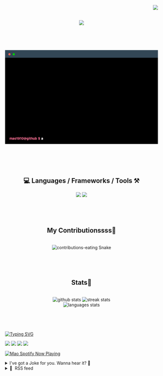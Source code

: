 <!-- VISITOR BADGE -->
<!-- https://github.com/hehuapei/visitor-badge -->

<img align="right" src="https://visitor-badge.laobi.icu/badge?page_id=mao1910.mao1910&left_color=%2379DAF9&right_color=%23FE6E96" />


<!-- TYPING SVG -->
<!-- https://github.com/DenverCoder1/readme-typing-svg -->

<h1 align="center">
    <img src="https://readme-typing-svg.herokuapp.com/?font=Righteous&size=35&center=true&vCenter=true&width=500&height=70&color=FE6E96&font=poppins&duration=5000&lines=Hi+There!+👋;+I'm+Mao!;" />
</h1>

<br/>


<!-- ABOUT ME TERMINAL -->
<h1 align="center">
<img src="./assets/terminal-5.gif" alt="Terminal" />
</h1>

<br/><br/><br/>


<!-- TECHNOLOGIES LOGOS -->
<!-- https://github.com/tandpfun/skill-icons -->

<h2 align="center">💻 Languages / Frameworks / Tools ⚒️</h2>
<div align="center">
    <img src="https://skillicons.dev/icons?i=javascript,typescript,angular,react,html,css,scss,bootstrap,cs,java,spring" />
    <img src="https://skillicons.dev/icons?i=flutter,firebase,supabase,mysql,git,github,gitlab,vscode,idea,maven,figma" />
</div>

<br/><br/><br/>


<!-- CONTRIBUTIONS SNAKE GAME -->
<!-- https://github.com/Platane/snk -->

<div align="center">
  <h2> My Contributionssss🐍 </h2>
  <br>
  <img alt="contributions-eating Snake" src="https://raw.githubusercontent.com/mao1910/mao1910/output/github-contribution-grid-snake.svg" />

  <!-- Four lines below suggested by Planate for Dark mode-->
  <picture>
  <source media="(prefers-color-scheme: dark)" srcset="github-snake-dark.svg" />
  <source media="(prefers-color-scheme: light)" srcset="github-snake.svg" />
  </picture>
  
  <br/><br/><br/>
</div>


<!-- GITHUB STATS -->
<!-- https://github.com/DenverCoder1/github-readme-streak-stats --> <!--  My Vercel -->
<!-- https://github.com/anuraghazra/github-readme-stats --> <!--  My own Vercel -->

<h2 align="center"> Stats📝 </h2>
  <br>
<div align=center>
  <img width=429 src="https://github-readme-stats-mao1910.vercel.app/api?username=mao1910&count_private=true&show_icons=true&theme=dracula&rank_icon=github&hide=contribs&border_radius=10&border_color=79DAF9" alt="github stats"/>
  <img width=396 src="https://github-readme-streak-stats-2235.vercel.app?user=mao1910&count_private=true&theme=dracula&currStreakNum=79DAF9&currStreakLabel=FE6E96&border_radius=10&border=79DAF9" alt="streak stats"/>
  <br/>
  <img src="https://github-readme-stats-mao1910.vercel.app/api/top-langs/?username=mao1910&layout=compact&theme=dracula&border_radius=10&size_weight=0.5&count_weight=0.5&border_color=79DAF9" alt="languages stats" />
</div>

<br/><br/><br/>


<!-- FOOTER -->
<!-- https://github.com/DenverCoder1/readme-typing-svg -->
<!-- https://readme-typing-svg.demolab.com/demo/ -->

<a href="https://git.io/typing-svg"><img src="https://readme-typing-svg.demolab.com?font=Poppins&pause=1000&color=FE6E96&width=535&lines=Thanks+for+dropping+by!;Feel+free+to+check+any+of+the+Socials+below+%F0%9F%91%87;Or+the+Joke+Of+The+Day+if+you're+down+for+a+giggle+%F0%9F%98%9D;Hope+to+see+you+again+%F0%9F%91%8A;Uh%3F+You're+still+here%3F;Well...+I'm+running+out+of+things+to+say...;Tell+you+what%2C+due+to+your+effort+and+perseverance%2C;I+shall+present+you+with+a+short+poem%3A;%22To+code%2C+or+not+to+code%2C+that+is+the+question%3A;Whether+'tis+nobler+in+the+IDE+to+debug;The+errors+and+issues+of+outrageous+software%2C;Or+to+take+up+the+keyboard+against+a+sea+of+bugs;And+by+coding%2C+end+them.%22;by+William+Shakespeare%2C+probably.+;Pretty+sure+that's+Hamlet's.;Alrighty%2C+this+has+been+fun.;But+I'll+restart+the+loop+now...+see+ya+soon!" alt="Typing SVG" /></a>


<!--  SOCIAL NETWORKS -->
<!-- https://github.com/alexandresanlim/Badges4-README.md-Profile -->

  <div> 
    <a href="https://www.deviantart.com/madeinkobaia/art/my-profile-is-under-construction-265626465" target="_blank"><img src="https://img.shields.io/badge/-LinkedIn-%230077B5?style=for-the-badge&logo=linkedin&logoColor=white" target="_blank"></a> <!-- ADD LINKEDIN PROFILE -->
    <a href = "https://www.nicepng.com/ourpic/u2q8o0t4t4r5o0r5_website-under-construction-png-graphic-transparent-website-under/"><img src="https://img.shields.io/badge/Portfolio-4285F4?style=for-the-badge&logo=Google-chrome&logoColor=white" target="_blank"></a> <!-- ADD PORTFOLIO WEBSITE -->
    <a href="https://discord.gg" target="_blank"><img src="https://img.shields.io/badge/Discord-7289DA?style=for-the-badge&logo=discord&logoColor=white" target="_blank"></a> <!-- ADD DISCORD --> <!-- User or Server? -->
    <a href = "mailto:mao1910dev@gmail.com"><img src="https://img.shields.io/badge/Gmail-D14836?style=for-the-badge&logo=gmail&logoColor=white" target="_blank"></a>
  </div>


<!-- SPOTIFY PLAYING-->
<!-- https://github.com/novatorem/novatorem --> <!-- My own Vercel deployment-->

[<img width=438px src="https://spotify-now-playing-git-main-mao1910.vercel.app//api/spotify/?border_color=FE6E96" alt="Mao Spotify Now Playing" />](https://open.spotify.com/user/31542et242zglhf42ydrtqgvuvde)


<!-- JOKE OF THE DAY -->
<!-- https://github.com/ABSphreak/readme-jokes --> <!-- My own Vercel deployment-->

<details>
<summary>I've got a Joke for you. Wanna hear it? 🙈</summary>

<br/>

 <tr>
 <td style="padding-top:4px"><img src = "https://readme-jokes-git-master-mao1910.vercel.app/api?&theme=dracula"></td>
 </tr>

</details>


<!-- RSS FEED -->
<!-- https://github.com/gautamkrishnar/blog-post-workflow -->

<details>
<summary>📕 &nbsp;RSS feed</summary>

<br/>


<!-- BLOG-POST-LIST:START -->
 #### - [What Are the Top 3 Qualities of Successful Devs?](https://dev.to/devteam/what-are-the-top-3-qualities-of-successful-devs-5bm4) 
 <details><summary>Article</summary> <p><em>Hey, hey, it's the Daily Byte! Over the next several days, we'll be talking about developer roles, success taits, and the future ahead.</em>  </p>

<blockquote>
<p>What are the top three qualities or skills that define a successful developer in today's fast-paced industry?</p>
</blockquote>

<p>Follow the DEVteam for more discussions and online camaraderie!</p>


<div class="ltag__user ltag__user__id__1">
  <a href="/devteam" class="ltag__user__link profile-image-link">
    <div class="ltag__user__pic">
      <img src="https://res.cloudinary.com/practicaldev/image/fetch/s--DGMHY8k9--/c_limit%2Cf_auto%2Cfl_progressive%2Cq_auto%2Cw_800/https://res.cloudinary.com/practicaldev/image/fetch/s--DG4H-3cI--/c_fill%2Cf_auto%2Cfl_progressive%2Ch_150%2Cq_auto%2Cw_150/https://dev-to-uploads.s3.amazonaws.com/uploads/organization/profile_image/1/d908a186-5651-4a5a-9f76-15200bc6801f.jpg" alt="devteam image">
    </div>
  </a>
  <div class="ltag__user__content">
    <h2>
      <a href="/devteam" class="ltag__user__link">The DEV Team</a>
      Follow
    </h2>
    <div class="ltag__user__summary">
      <a href="/devteam" class="ltag__user__link">
        The team behind this very platform. 😄
      </a>
    </div>
  </div>
</div>
 

 </details> 
 <hr /> 

 #### - [Introdução ao expo-dev-client](https://dev.to/lucasm4sco/introducao-ao-expo-dev-client-1ann) 
 <details><summary>Article</summary> <h2>
  
  
  Introdução
</h2>

<p>Se você iniciou no desenvolvimento de apps com Expo, deve ter notado que ele facilita muito alguns dos processos do React Native, sendo uma ferramenta conhecida por simplificar o desenvolvimento de aplicativos móveis, atuando desde em configurações do seu ambiente até em deploy dos seus aplicativos.</p>

<p>No entanto, em alguns momentos você provavelmente vai sentir falta de ter um controle maior do seu desenvolvimento ou querer utilizar de algumas bibliotecas que precisam de dependências nativas e não são suportadas diretamente pelo Expo, esse é um problema comum e para resolver ele podemos utilizar da ferramenta <a href="https://www.npmjs.com/package/expo-dev-client?activeTab=readme">expo-dev-client</a></p>

<h2>
  
  
  O que é o expo-dev-client
</h2>

<p>O expo-dev-client é um package da própria Expo que permite você a utilizar dependências nativas em sua aplicação, não ficando mais limitado apenas as libs do Expo e tendo uma experiência de desenvolvimento "quase nativa".</p>

<p>Alguns exemplos de bibliotecas que requerem de código-fonte nativo personalizado são a <a href="https://docs.expo.dev/develop/development-builds/introduction/">React Native Firebase</a> e o <a href="https://www.mongodb.com/docs/realm/sdk/react-native/quick-start/">Realm</a>, ou seja, caso você queira utilizar algumas delas e ainda continuar utilizando do Expo, o expo-dev-client vai se tornar uma ferramenta útil para você.</p>

<p>Para iniciar o seu uso os passos são bem simples:</p>

<ol>
<li>
<p>Instale o package com o seguinte comando:<br>
</p>
<pre class="highlight plaintext"><code>npm i expo-dev-client
</code></pre>

</li>
<li>
<p>Gere então o código-fonte nativo com o comando <code>prebuild</code>:<br>
</p>
<pre class="highlight plaintext"><code>npx expo prebuild
</code></pre>


<blockquote>
<p>Esse comando gera automaticamente o código seguindo alguns fatores, recomendo dar uma olhada no comando <a href="https://docs.expo.dev/workflow/prebuild/">prebuild</a> pra ver melhor possíveis especificações, após finalizar serão geradas as pastas <code>android/</code> e <code>ios/</code> no seu ambiente de desenvolvimento.</p>
</blockquote>
</li>
<li>
<p>E agora o último comando pra iniciar o Expo em modo compilação de desenvolvimento:<br>
</p>
<pre class="highlight plaintext"><code>npx expo start --dev-client
</code></pre>

</li>
</ol>

<p>Obs: Você pode utilizar também os comandos <code>npx expo run:android</code> ou <code>npx expo run:ios</code> para realizar o build diretamente nos dispositivos conectados e iniciar o aplicativo, e vale informar também que esse é um processo fora do aplicativo Expo Go, então você não conseguirá utilizar dele nesse caso.</p>

<p>Essa foi apenas uma pequena introdução sobre a ferramenta até porque eu tinha esquecido dela e pesquisei para relembrar, você pode procurar ver mais sobre na documentação também: <a href="https://docs.expo.dev/develop/development-builds/introduction/">Development builds</a></p>

 </details> 
 <hr /> 

 #### - [Using Jest to bulletproof a TypeScript Class - Part 2](https://dev.to/joaotextor/using-jest-to-bulletproof-a-typescript-class-part-2-1njf) 
 <details><summary>Article</summary> <p>The second and final part of our testing suite is here!<br>
Check out the first part <a href="https://dev.to/joaotextor/using-jest-to-bulletproof-a-typescript-class-part-1-hjo">HERE</a>.</p>

<p>We will continue testing our <code>generate</code> method.</p>

<p>Here we'll test generating a code with 2 groups and the default separator.<br>
</p>

<div class="highlight js-code-highlight">
<pre class="highlight javascript"><code><span class="nx">it</span><span class="p">(</span><span class="dl">"</span><span class="s2">Should generate a code with 2 groups and the default group separator</span><span class="dl">"</span><span class="p">,</span> <span class="p">()</span> <span class="o">=&gt;</span> <span class="p">{</span>
    <span class="nx">sut</span> <span class="o">=</span> <span class="k">new</span> <span class="nx">CodeGenerator</span><span class="p">(</span><span class="mi">5</span><span class="p">,</span> <span class="p">{</span>
    <span class="na">groups</span><span class="p">:</span> <span class="mi">2</span><span class="p">,</span>
    <span class="p">});</span>

    <span class="kd">const</span> <span class="nx">code</span> <span class="o">=</span> <span class="nx">sut</span><span class="p">.</span><span class="nx">generate</span><span class="p">();</span>    
    <span class="nx">expect</span><span class="p">(</span><span class="nx">code</span><span class="p">).</span><span class="nx">toHaveLength</span><span class="p">(</span><span class="mi">1</span><span class="p">);</span>
    <span class="nx">expect</span><span class="p">(</span><span class="nx">code</span><span class="p">[</span><span class="mi">0</span><span class="p">]).</span><span class="nx">toHaveLength</span><span class="p">(</span><span class="mi">11</span><span class="p">);</span>
    <span class="nx">expect</span><span class="p">(</span><span class="nx">code</span><span class="p">[</span><span class="mi">0</span><span class="p">]</span><span class="o">!</span><span class="p">[</span><span class="mi">5</span><span class="p">]).</span><span class="nx">toBe</span><span class="p">(</span><span class="dl">"</span><span class="s2">-</span><span class="dl">"</span><span class="p">);</span>
<span class="p">});</span>
</code></pre>

</div>



<p>Our <code>code</code> will still have the length of 1, and the first index will have a length of 11, since the key has 2 groups of 5 characters, additionally to the separator <code>"-"</code>.</p>

<p>Now we will modify our configuration, this time using the <code>"_"</code> character as the group separator. We're testing if the <code>CodeGenerator</code> respects our choice of separator.<br>
</p>

<div class="highlight js-code-highlight">
<pre class="highlight javascript"><code><span class="nx">it</span><span class="p">(</span><span class="dl">"</span><span class="s2">Should generate a code with 2 groups and the '_' 'groupSeparator'</span><span class="dl">"</span><span class="p">,</span> <span class="p">()</span> <span class="o">=&gt;</span> <span class="p">{</span>
    <span class="nx">sut</span> <span class="o">=</span> <span class="k">new</span> <span class="nx">CodeGenerator</span><span class="p">(</span><span class="mi">5</span><span class="p">,</span> <span class="p">{</span>
        <span class="na">groups</span><span class="p">:</span> <span class="mi">2</span><span class="p">,</span>
        <span class="na">groupSeparator</span><span class="p">:</span> <span class="dl">"</span><span class="s2">_</span><span class="dl">"</span><span class="p">,</span>
    <span class="p">});</span>
    <span class="kd">const</span> <span class="nx">code</span> <span class="o">=</span> <span class="nx">sut</span><span class="p">.</span><span class="nx">generate</span><span class="p">();</span>

    <span class="nx">expect</span><span class="p">(</span><span class="nx">code</span><span class="p">).</span><span class="nx">toHaveLength</span><span class="p">(</span><span class="mi">1</span><span class="p">);</span>
    <span class="nx">expect</span><span class="p">(</span><span class="nx">code</span><span class="p">[</span><span class="mi">0</span><span class="p">]).</span><span class="nx">toHaveLength</span><span class="p">(</span><span class="mi">11</span><span class="p">);</span>
    <span class="nx">expect</span><span class="p">(</span><span class="nx">code</span><span class="p">[</span><span class="mi">0</span><span class="p">]</span><span class="o">!</span><span class="p">[</span><span class="mi">5</span><span class="p">]).</span><span class="nx">toBe</span><span class="p">(</span><span class="dl">"</span><span class="s2">_</span><span class="dl">"</span><span class="p">);</span>
<span class="p">});</span>
</code></pre>

</div>



<p>The next test will analyze the generation of 2 keys at the same time.<br>
</p>

<div class="highlight js-code-highlight">
<pre class="highlight javascript"><code><span class="nx">it</span><span class="p">(</span><span class="dl">"</span><span class="s2">Should generate 2 random keys</span><span class="dl">"</span><span class="p">,</span> <span class="p">()</span> <span class="o">=&gt;</span> <span class="p">{</span>
    <span class="nx">sut</span> <span class="o">=</span> <span class="k">new</span> <span class="nx">CodeGenerator</span><span class="p">(</span><span class="mi">5</span><span class="p">,</span> <span class="p">{</span>
        <span class="na">numberOfKeys</span><span class="p">:</span> <span class="mi">2</span><span class="p">,</span>
    <span class="p">});</span>
    <span class="kd">const</span> <span class="nx">code</span> <span class="o">=</span> <span class="nx">sut</span><span class="p">.</span><span class="nx">generate</span><span class="p">();</span>

    <span class="nx">expect</span><span class="p">(</span><span class="nx">code</span><span class="p">).</span><span class="nx">toHaveLength</span><span class="p">(</span><span class="mi">2</span><span class="p">);</span>
    <span class="nx">expect</span><span class="p">(</span><span class="nx">code</span><span class="p">[</span><span class="mi">0</span><span class="p">]).</span><span class="nx">toHaveLength</span><span class="p">(</span><span class="mi">5</span><span class="p">);</span>
    <span class="nx">expect</span><span class="p">(</span><span class="nx">code</span><span class="p">[</span><span class="mi">1</span><span class="p">]).</span><span class="nx">toHaveLength</span><span class="p">(</span><span class="mi">5</span><span class="p">);</span>
<span class="p">});</span>
</code></pre>

</div>



<p>As expected, the <code>code</code> Array will have 2 items, and each of them a length of 5.</p>

<p>We also need to test generating keys with a different <code>characterType</code>, which is done in the following test:<br>
</p>

<div class="highlight js-code-highlight">
<pre class="highlight javascript"><code><span class="nx">it</span><span class="p">(</span><span class="dl">"</span><span class="s2">Should generate 1 key with only numbers</span><span class="dl">"</span><span class="p">,</span> <span class="p">()</span> <span class="o">=&gt;</span> <span class="p">{</span>
    <span class="nx">sut</span> <span class="o">=</span> <span class="k">new</span> <span class="nx">CodeGenerator</span><span class="p">(</span><span class="mi">5</span><span class="p">,</span> <span class="p">{</span>
        <span class="na">characterType</span><span class="p">:</span> <span class="dl">"</span><span class="s2">Numbers</span><span class="dl">"</span><span class="p">,</span>
    <span class="p">});</span>
    <span class="kd">const</span> <span class="nx">code</span> <span class="o">=</span> <span class="nx">sut</span><span class="p">.</span><span class="nx">generate</span><span class="p">();</span>
    <span class="kd">const</span> <span class="nx">numberCode</span> <span class="o">=</span> <span class="nb">Number</span><span class="p">(</span><span class="nx">code</span><span class="p">[</span><span class="mi">0</span><span class="p">]);</span>

    <span class="nx">expect</span><span class="p">(</span><span class="nx">code</span><span class="p">).</span><span class="nx">toHaveLength</span><span class="p">(</span><span class="mi">1</span><span class="p">);</span>
    <span class="nx">expect</span><span class="p">(</span><span class="nx">numberCode</span><span class="p">).</span><span class="nx">not</span><span class="p">.</span><span class="nx">toBeNaN</span><span class="p">();</span>
<span class="p">});</span>
</code></pre>

</div>



<p>Here we converted our generated code (which is a string inside an Array) into a number, and test if the result is an actual number or it returned <code>NaN</code> in the type conversion.</p>

<p>Our next test will analyze if our code will give priority to the length of <code>groupFormat</code> over the length informed in the first property when instantiating a class.<br>
</p>

<div class="highlight js-code-highlight">
<pre class="highlight javascript"><code><span class="nx">it</span><span class="p">(</span><span class="dl">"</span><span class="s2">Should generate a key with 'groupFormat' length instead of the length informed.</span><span class="dl">"</span><span class="p">,</span> <span class="p">()</span> <span class="o">=&gt;</span> <span class="p">{</span>
    <span class="nx">sut</span> <span class="o">=</span> <span class="k">new</span> <span class="nx">CodeGenerator</span><span class="p">(</span><span class="mi">5</span><span class="p">,</span> <span class="p">{</span>
        <span class="na">characterType</span><span class="p">:</span> <span class="dl">"</span><span class="s2">LettersAndNumbers</span><span class="dl">"</span><span class="p">,</span>
        <span class="na">groupFormat</span><span class="p">:</span> <span class="dl">"</span><span class="s2">NNLNLLN</span><span class="dl">"</span><span class="p">,</span>
    <span class="p">});</span>
    <span class="kd">const</span> <span class="nx">code</span> <span class="o">=</span> <span class="nx">sut</span><span class="p">.</span><span class="nx">generate</span><span class="p">();</span>

    <span class="nx">expect</span><span class="p">(</span><span class="nx">code</span><span class="p">[</span><span class="mi">0</span><span class="p">]).</span><span class="nx">toHaveLength</span><span class="p">(</span><span class="mi">7</span><span class="p">);</span>
<span class="p">});</span>
</code></pre>

</div>



<p>Our <code>groupFormat</code> have a length of 7, but we passed the number 5 for the property of <code>numbersOfCharacters</code>. Our logic demands that when the <code>groupFormat</code> is informed, the output group should have the length of the group format informed.</p>

<p>Finally, to our last test, we will verify if the <code>groupFormat</code> informed by the developer is actually being respected in the output.</p>

<p>In short, if the <code>grouptFormat</code> is <code>"LLNLN"</code>, the output should be something like this: "ZH8D2".</p>

<p>This is going to be a more complex test than the others, since we will have to convert our string key to an Array and iterate this Array to see if it is a number or not.<br>
</p>

<div class="highlight js-code-highlight">
<pre class="highlight javascript"><code><span class="nx">it</span><span class="p">(</span><span class="dl">"</span><span class="s2">Should generate a key with the format informed in 'groupFormat' property. </span><span class="dl">"</span><span class="p">,</span> <span class="p">()</span> <span class="o">=&gt;</span> <span class="p">{</span>
    <span class="kd">const</span> <span class="nx">groupFormat</span> <span class="o">=</span> <span class="dl">"</span><span class="s2">LLNLN</span><span class="dl">"</span><span class="p">;</span>
    <span class="kd">const</span> <span class="nx">groupFormatArray</span> <span class="o">=</span> <span class="nb">Array</span><span class="p">.</span><span class="k">from</span><span class="p">(</span><span class="nx">groupFormat</span><span class="p">);</span>
    <span class="nx">sut</span> <span class="o">=</span> <span class="k">new</span> <span class="nx">CodeGenerator</span><span class="p">(</span><span class="mi">5</span><span class="p">,</span> <span class="p">{</span>
        <span class="na">groupFormat</span><span class="p">:</span> <span class="nx">groupFormat</span><span class="p">,</span>
    <span class="p">});</span>
    <span class="kd">const</span> <span class="nx">codes</span> <span class="o">=</span> <span class="nx">sut</span><span class="p">.</span><span class="nx">generate</span><span class="p">();</span>
    <span class="kd">const</span> <span class="nx">codeArray</span> <span class="o">=</span> <span class="nb">Array</span><span class="p">.</span><span class="k">from</span><span class="p">(</span><span class="nx">codes</span><span class="p">[</span><span class="mi">0</span><span class="p">]</span><span class="o">!</span><span class="p">);</span>

    <span class="k">for</span> <span class="p">(</span><span class="kd">let</span> <span class="nx">char</span> <span class="k">in</span> <span class="nx">codeArray</span><span class="p">)</span> <span class="p">{</span>
        <span class="kd">const</span> <span class="nx">codeChar</span> <span class="o">=</span> <span class="nb">Number</span><span class="p">(</span><span class="nx">codeArray</span><span class="p">[</span><span class="nx">char</span><span class="p">]);</span>
        <span class="k">if</span> <span class="p">(</span><span class="nx">groupFormatArray</span><span class="p">[</span><span class="nx">char</span><span class="p">]</span> <span class="o">===</span> <span class="dl">"</span><span class="s2">L</span><span class="dl">"</span><span class="p">)</span> <span class="p">{</span>
          <span class="nx">expect</span><span class="p">(</span><span class="nx">codeChar</span><span class="p">).</span><span class="nx">toBeNaN</span><span class="p">;</span>
          <span class="k">return</span><span class="p">;</span>
        <span class="p">}</span>
    <span class="nx">expect</span><span class="p">(</span><span class="nx">codeChar</span><span class="p">).</span><span class="nx">not</span><span class="p">.</span><span class="nx">toBeNaN</span><span class="p">();</span>
    <span class="p">}</span>
<span class="p">});</span>
</code></pre>

</div>



<p>With this final test, we finished our suite of unit tests for the <code>CodeGenerator</code> class.</p>

<p>This is going to be the last post in this series. However, next week I will open a new series with an article on how I published the Easy Key Generator to npmjs.com as a library that can be used by anyone. Hit the follow button to stay tuned in future posts. </p>

<p>Talk to you all next week, and do not forget to react to this post and comment if you have any suggestions or to make any constructive criticisms :-)</p>

 </details> 
 <hr /> 

 #### - [👑Mastering👑 Vue.js Events](https://dev.to/noobizdev/top-guide-to-vuejs-events-5efb) 
 <details><summary>Article</summary> <p>Vue.js, a popular JavaScript framework, offers a wide range of events that can significantly enhance the interactivity and functionality of your web applications. In this article, we will explore a comprehensive list of Vue.js events and how you can use them to your advantage. So, let's dive right in!</p>




<blockquote>
<p>Help us grow our community by sharing this post with your friends And give us a like and a follow!❤️❤️❤️</p>


</blockquote>



<h2>
  
  
  Understanding Vue.js Events
</h2>

<p>Before we delve into the extensive list of Vue.js events, let's have a quick overview of what events are in the context of Vue.js. Events in Vue.js are essentially custom triggers that allow you to communicate between different components of your application. They are a fundamental part of Vue.js, enabling you to create dynamic and responsive web applications.</p>



<h2>
  
  
  Commonly Used Vue.js Events
</h2>
<h3>
  
  
  1. @click
</h3>

<p>The @click event is one of the most frequently used events in Vue.js. It triggers when an element is clicked and is perfect for handling user interactions such as button clicks and navigation.</p>



<h3>
  
  
  2. @input
</h3>

<p>The @input event is essential for handling input elements like text boxes and checkboxes. It captures changes in the input's value in real-time.</p>



<h3>
  
  
  3. @submit
</h3>

<p>When working with forms, the @submit event comes in handy. It allows you to intercept and handle form submissions, perform validations, and prevent default behavior if necessary.</p>



<h3>
  
  
  4. @keydown
</h3>

<p>The @keydown event is useful for capturing keypresses. You can use it to trigger actions when a specific key or combination of keys is pressed.</p>



<h3>
  
  
  5. @mouseover and @mouseout
</h3>

<p>These events are valuable for creating hover effects. Use @mouseover to trigger actions when the mouse cursor enters an element, and @mouseout for when it exits.</p>



<h3>
  
  
  6. @scroll
</h3>

<p>When you need to respond to scroll events, the @scroll event is your go-to option. It allows you to create dynamic scrolling effects and load content as the user scrolls down the page.</p>



<h3>
  
  
  7. @custom-event
</h3>

<p>Vue.js also allows you to create custom events specific to your application's needs. These custom events are incredibly versatile and can be used to pass data between components seamlessly.</p>



<h2>
  
  
  Advanced Vue.js Events
</h2>
<h3>
  
  
  8. @before-route-enter and @before-route-leave
</h3>

<p>If you are building a Vue Router-based application, these events are crucial. They trigger before a route is entered or left, enabling you to perform tasks like data fetching or route guards.</p>



<h3>
  
  
  9. @watcher
</h3>

<p>The @watcher event is essential for reacting to changes in a data property. It watches for specific changes and executes code accordingly.</p>



<h3>
  
  
  10. @transition
</h3>

<p>When working with Vue.js transitions, the @transition event allows you to hook into CSS transitions and animations, adding a layer of interactivity to your UI.</p>




<blockquote>
<p>If you enjoyed this post, make sure to save it for later!<br>
Don't forget to leave a comment if you need any help...<br>
Thanks for reading, See you next time... ❤️👋</p>


</blockquote>



<h2>
  
  
  difference between Vue.js directives and Vue.js events
</h2>

<p><strong><a href="https://noobizdev.tech/vue-js-directives-a-comprehensive-guide-with-examples/">Vue.js directives</a></strong> are similar to Vue.js events in that they provide a way to add functionality to elements in the DOM. However, while events are triggered by user actions, directives are attached directly to elements and can modify their behavior without any user interaction.</p>



<h2>
  
  
  Conclusion
</h2>

<p>In this article, we've explored a wide array of Vue.js events, ranging from the fundamental to the advanced. Incorporating these events into your Vue.js applications will undoubtedly elevate their interactivity and user experience. Remember to utilize them wisely and tailor them to your specific project requirements.</p>

 </details> 
 <hr /> 

 #### - [Frontend podcast list 🎙️](https://dev.to/tech_foutraque/frontend-podcast-list-fh7) 
 <details><summary>Article</summary> <p>I love listening to podcasts. It allows me either to discover new things, or to hear the views of major players in tech or the web. Sometimes I even feel like I'm in a conversation with colleagues or friends discussing the latest hot topic. I've put together a list of podcasts that I listen to regularly and that I think are really cool to listen to.</p>

<h3>
  
  
  Front End Happy Hour
</h3>

<p>🍸 Much more than a Frontend podcast, the topics covered are always very varied. Sometimes Frontend, sometimes more general, but always of the highest quality. Lots of different speakers each time, and what I particularly appreciate is the transcription!<br><br>
🔗 <a href="https://www.frontendhappyhour.com/">Front End Happy Hour</a></p>




<h3>
  
  
  DevTools FM
</h3>

<p>⚙️ "A podcast about developer tools and the people who make them." Real frontend podcast with a wide range of interesting topics every week. It's complete with an audio version and a video version, a transcript and info for each episode.<br><br>
🔗 <a href="https://www.devtools.fm/episodes">Devtools FM</a></p>




<h3>
  
  
  Syntax FM
</h3>

<p>A podcast for web developers hosted by Wes Bos and Scott Tolinski. I don't know how they manage to bring you such a packed episode every 2/3 days! 😆 But they do it well, with humor and quality! I love Wes Bos, his good mood is always infectious! 😻🔗 <a href="https://syntax.fm/">Syntax FM</a></p>




<h3>
  
  
  Webrush
</h3>

<p>Hosted by John Papa, Dan Wahlin and Craig Shoemaker, no less! Find an episode (sometimes with guests) every week on the web in general. The episodes aren't too long, and always include resources for further reading.<br><br>
🔗 <a href="https://www.webrush.io/">Webrush</a></p>




<h3>
  
  
  ShopTalk Show
</h3>

<p>The podcast of Chris Coyier (css-tricks, codepen...) and Dave Rupert. Every week, find topics on how to build sites, programming and much more! Only the transcript is missing to make it perfect, but go for it, you won't regret it!<br><br>
🔗 <a href="https://shoptalkshow.com/">ShopTalk Show</a></p>




<h3>
  
  
  Jamstack Radio
</h3>

<p>🎙️Even if the name seems to say otherwise, this podcast isn't all about JAMStack or even the frontend. Instead, you'll find episodes on the web in general, with guests sharing their experiences. The episodes are not very long, generally 30m, for those who don't have much time, and come with full notes and a transcript.<br><br>
🔗 <a href="https://www.heavybit.com/library/podcasts/jamstack-radio/">JAMStack Radio</a></p>




<h3>
  
  
  JS Party
</h3>

<p>"A weekly celebration of JavaScript and the web." I think it's fair to say that this is one of the best frontend podcasts out there, and certainly the most comprehensive. It's simple, nothing is missing! Discover it first.<br><br>
🔗 <a href="https://changelog.com/jsparty">JS Party</a></p>




<h3>
  
  
  JavaScript Jabber
</h3>

<p>Like many others, every week you'll find a (fairly long) episode on the JS ecosystem or frontend development in general. The episodes are good, but we'd like to see a few more resources associated with the episode and the transcript. It's still a very good podcast though.<br><br>
🔗 <a href="https://redcircle.com/shows/javascript-jabber">JavaScript Jabber</a></p>




<h3>
  
  
  Whiskey Web and Whatnot
</h3>

<p>🥃 My latest discovery! I love the format, the content and the speakers. Each episode has a transcript, shortcuts to points of interest and links to the various topics covered.<br><br>
🔗 <a href="https://www.frontendhappyhour.com/">Whiskey Web and Whatnot</a></p>




<h2>
  
  
  🇫🇷 The french corner
</h2>

<h3>
  
  
  If This Then Dev
</h3>

<p>Probably THE best-known French podcast. It's been around for many, many years and it's still going consistent. To quote the pitch: "Every week Bruno Soulez interviews an expert to decode a subject or trend in the world of innovation and technology in general". I really like the alternation of long episodes and their shorter debrief version with another speaker who offers a new perspective. Highly recommended<br><br>
🔗 <a href="https://ifttd.io/listes-des-episodes/">If This Then Dev</a></p>




<h3>
  
  
  Double Slash
</h3>

<p>"Double Slash is the podcast for modern web developers. Patrick and Alex share their views on technology, libs and web development trends." It's often a 2-person conversation about front and back-end web news, tools and more. They are sometimes joined by guests to talk about more specific subjects. You'll also find all the news and links discussed during the episode. There's also a video if you prefer that format. I really like the design of their site, by the way.<br><br>
🔗 <a href="https://double-slash.dev/podcasts/">Double Slash</a></p>




<h3>
  
  
  Message à caractère informatique
</h3>

<p>In this podcast, you'll find some Clever Cloud members (sometimes with guests) doing a round-table discussion of the latest news. What I like about them is that they talk about issues that you don't necessarily find elsewhere (digital sovereignty, hardware, cloud...) with great expertise but always in good humour. There's also a timecode and links to the discussion to make it easier to find the information later. If you want to broaden your general tech culture, this podcast is for you! Bonus: a video version is published at the same time.<br><br>
🔗 <a href="https://www.clever-cloud.com/fr/podcast/">Message à caractère informatique</a></p>




<h3>
  
  
  Code Garage
</h3>

<p>On code garage you'll find some very interesting episodes with a real variety of programming topics. There's always something to learn in each episode, and there are also a few off-series episodes: Interviews and hardware-oriented episodes.<br><br>
🔗 <a href="https://code-garage.fr/podcast-code-garage/">Code Garage</a></p>




<h3>
  
  
  Artisan développeur
</h3>

<p>Benoit Gantaume and his velvety voice take you on a TDD- and freelancing-oriented podcast with lots of contributors. The format is fairly short but always very relevant. Not particularly frontend-oriented, but very interesting nonetheless. He also creates content on youtube<br><br>
🔗 <a href="https://artisandeveloppeur.fr/podcast/">Artisan Développeur</a></p>




<h3>
  
  
  135 grammes
</h3>

<p>📱 Another podcast that isn't strictly speaking "Frontend". But it covers a subject that can't be ignored: applications and the mobile industry! You'll find stories about mobile and conversations with people who make mobile tech and much more...<br><br>
🔗 <a href="https://shows.acast.com/135-grammes">135 Grammes - Les histoires de la tech mobile</a></p>




<h3>
  
  
  Tech.rocks
</h3>

<p>For 5 seasons now, this podcast, which focuses more on tech than the web, has been giving its guests the chance to talk about various subjects such as cybersecurity, management... The format is fairly short, and I also like the "Tech immersion" features, which allow us to discover companies from the inside.<br><br>
🔗 <a href="https://www.tech.rocks/podcasts">tech.rocks</a></p>




<h3>
  
  
  Tech Café
</h3>

<p>☕ This is the latest podcast that I listen to more rarely but which covers a wide range of subjects closely or remotely related to tech such as the internet, social networks, smartphones and AI... It's a great way to keep abreast of the latest news.<br><br>
🔗 <a href="https://techcafe.fr/">Tech Café</a></p>




<p>✌️ <strong>I hope this helps you find interesting podcasts to listen to! Feel free to share your favorite podcasts, and we'll add them to our list.</strong></p>

<p>Don't forget to sign up for our newsletter so you don't miss out on the latest news from the front! 👉 <a href="https://tinyurl.com/mpfsubep">https://tinyurl.com/mpfsubep</a></p>

 </details> 
 <hr /> 
<!-- BLOG-POST-LIST:END -->
</table>
</details>


<!-- TODO
Change the 3stats boxes around, possibly two on top and one on bottom
Fix RSSfeed
Fix Spotify Playlists
Fix Socials [Portfolio, Discord, Linkedin]
In the future, add Public Repositories of Selected Projects
-->
